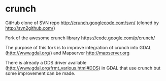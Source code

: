 crunch
======

GitHub clone of SVN repo http://crunch.googlecode.com/svn/ (cloned by http://svn2github.com/)

Fork of the awesome crunch library https://code.google.com/p/crunch/

The purpose of this fork is to improve integration of crunch into GDAL (http://www.gdal.org/) and Mapserver http://mapserver.org

There is already a DDS driver available (http://www.gdal.org/frmt_various.html#DDS) in GDAL that use crunch but some improvement can be made.
